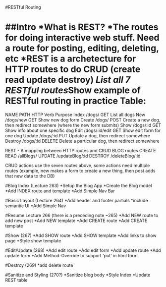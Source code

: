 #RESTful Routing

##Intro
*What is REST?
    *The routes for doing interactive web stuff. Need a route for posting, editing, deleting, etc
    *REST is a archetecture for HTTP routes to do CRUD (create read update destroy)
*List all 7 RESTful routes*Show example of RESTful routing in practice
Table:
========================================================================
NAME        PATH                HTTP Verb       Purpose
Index       /dogs/              GET             List all dogs
New         /dogs/new           GET             Show new dog form
Create      /dogs/              POST            Create a new dog, then redirect somewhere (where the new form submits)
Show        /dogs/:id           GET             Show info about one specific dog
Edit        /dogs/:id/edit      GET             Show edit form for one dog
Update      /dogs/:id           PUT             Update a dog, then redirect somewhere
Destroy     /dogs/:id           DELETE          Delete a particular dog, then redirect somewhere



REST - A mapping between HTTP routes and CRUD
BLOG routes
CREATE
READ /allBlogs/
UPDATE /updateBlog/:id
DESTROY /deleteBlog/:id

CRUD actions use the seven routes above, some actions need multiple routes (example, new makes a form to create a new thing, then post adds that new data to the DB)

#Blog Index (Lecture 263)
*Setup the Blog App
*Create the Blog model
*Add INDEX route and template
*Add Simple Nav Bar

#Basic Layout (Lecture 264)
*Add header and footer partials
*include semantic UI
*Add Simple Nav

#Resume Lecture 266 (there is a preceding note ~265)
*Add NEW route to add new post
*Add NEW template
*Add CREATE route
*Add CREATE template

#Show (267)
*Add SHOW route
*Add SHOW template
*Add links to show page
*Style show template

#Edit/Update (268)
*Add edit route
*Add edit form
*Add update route
*Add update form
*Add Method-Override to support 'put' in html form

#Destroy (269)
*add delete route

#Sanitize and Styling (270?)
*Sanitize blog body
*Style Index
*Update REST table